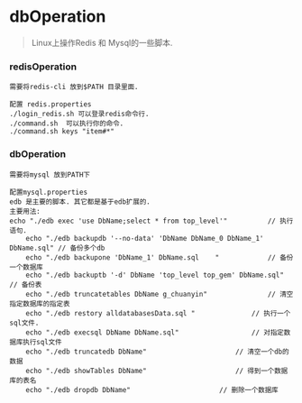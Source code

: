 # dbOperation
> Linux上操作Redis 和 Mysql的一些脚本. 

### redisOperation 
	需要将redis-cli 放到$PATH 目录里面.

	配置 redis.properties
	./login_redis.sh 可以登录redis命令行.
	./command.sh  可以执行你的命令.
	./command.sh keys "item#*"

### dbOperation
	需要将mysql 放到PATH下
	
	配置mysql.properties
	edb 是主要的脚本. 其它都是基于edb扩展的.
	主要用法: 
	echo "./edb exec 'use DbName;select * from top_level'" 			// 执行语句. 
        echo "./edb backupdb '--no-data' 'DbName DbName_0 DbName_1' DbName.sql" // 备份多个db 
        echo "./edb backupone 'DbName_1' DbName.sql    " 			// 备份一个数据库 
        echo "./edb backuptb '-d' DbName 'top_level top_gem' DbName.sql" 	// 备份表  	 
        echo "./edb truncatetables DbName g_chuanyin" 				// 清空指定数据库的指定表
        echo "./edb restory alldatabasesData.sql " 				// 执行一个sql文件. 
        echo "./edb execsql DbName DbName.sql" 					// 对指定数据库执行sql文件
        echo "./edb truncatedb DbName" 						// 清空一个db的数据
        echo "./edb showTables DbName"  					// 得到一个数据库的表名
        echo "./edb dropdb DbName" 						// 删除一个数据库
